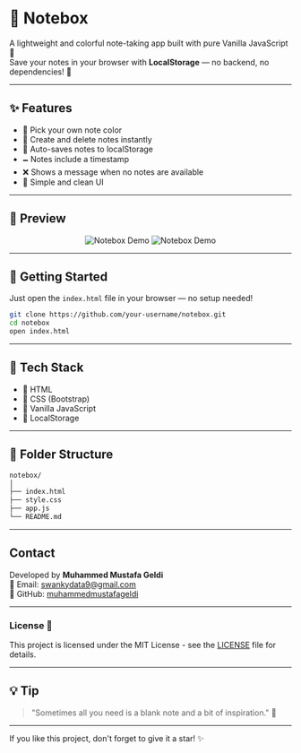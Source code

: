 # 📒 Notebox

A lightweight and colorful note-taking app built with pure Vanilla JavaScript 🍦  
Save your notes in your browser with **LocalStorage** — no backend, no dependencies! 🚀  

---

## ✨ Features

- 🎨 Pick your own note color  
- 📝 Create and delete notes instantly  
- 📂 Auto-saves notes to localStorage  
- 🗕️ Notes include a timestamp  
- ❌ Shows a message when no notes are available  
- 🧼 Simple and clean UI  

---

## 📸 Preview
<p align="center">
   <img src="https://github.com/muhammedmustafageldi/My-ScreenShots-Files/blob/main/Screnshots/Notebox/1.png" alt="Notebox Demo">
   <img src="https://github.com/muhammedmustafageldi/My-ScreenShots-Files/blob/main/Screnshots/Notebox/2.png" alt="Notebox Demo">
</p>


---

## 🚀 Getting Started

Just open the `index.html` file in your browser — no setup needed!

```bash
git clone https://github.com/your-username/notebox.git
cd notebox
open index.html
```

---

## 🚠 Tech Stack

- 🧠 HTML
- 🎨 CSS (Bootstrap)
- 🍦 Vanilla JavaScript
- 📆 LocalStorage

---

## 📂 Folder Structure

```bash
notebox/
│
├── index.html
├── style.css
├── app.js
└── README.md
```

---

## Contact

Developed by **Muhammed Mustafa Geldi**\
📧 Email: [swankydata9@gmail.com](mailto\:muhammedmustafageldi@gmail.com)\
🔗 GitHub: [muhammedmustafageldi](https://github.com/muhammedmustafageldi)

---

### License 📝
This project is licensed under the MIT License - see the [LICENSE](LICENSE) file for details.

---

## 💡 Tip
> "Sometimes all you need is a blank note and a bit of inspiration." 🌟

---

If you like this project, don't forget to give it a star! ✨

